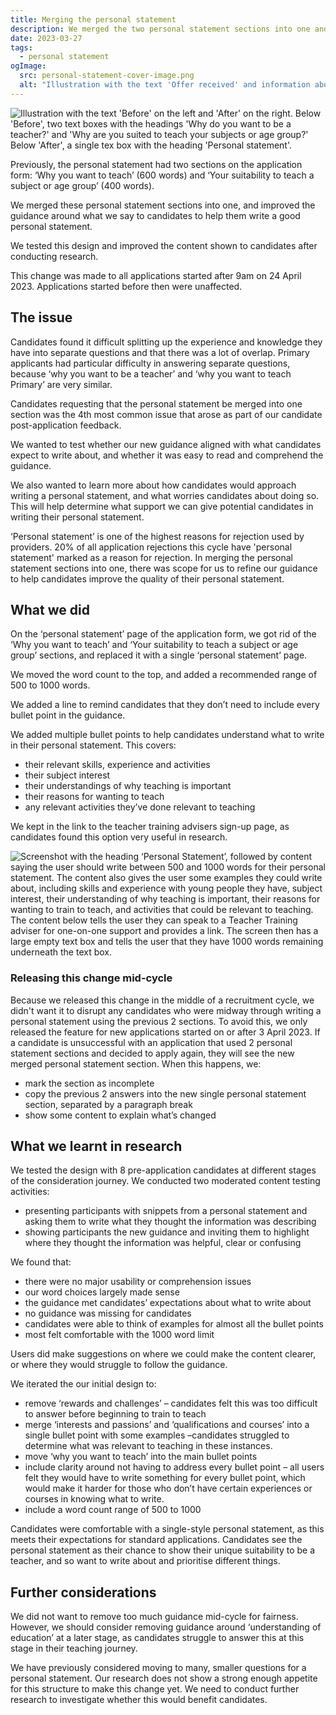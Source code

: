 ```yaml
---
title: Merging the personal statement
description: We merged the two personal statement sections into one and improved the guidance around what we say to candidates to help them write a good personal statement
date: 2023-03-27
tags:
  - personal statement
ogImage:
  src: personal-statement-cover-image.png
  alt: "Illustration with the text 'Offer received' and information about doing an 8 week subject knowledge enhancement course in physics"
---
```


![Illustration with the text 'Before' on the left and 'After' on the right. Below 'Before', two text boxes with the headings 'Why do you want to be a teacher?' and 'Why are you suited to teach your subjects or age group?' Below 'After', a single tex box with the heading 'Personal statement'.](personal-statement-cover-image.png)

Previously, the personal statement had two sections on the application form: ‘Why you want to teach’ (600 words) and ‘Your suitability to teach a subject or age group’ (400 words).

We merged these personal statement sections into one, and improved the guidance around what we say to candidates to help them write a good personal statement.

We tested this design and improved the content shown to candidates after conducting research.

This change was made to all applications started after 9am on 24 April 2023. Applications started before then were unaffected.

## The issue

Candidates found it difficult splitting up the experience and knowledge they have into separate questions and that there was a lot of overlap. Primary applicants had particular difficulty in answering separate questions, because ‘why you want to be a teacher’ and ‘why you want to teach Primary’ are very similar.

Candidates requesting that the personal statement be merged into one section was the 4th most common issue that arose as part of our candidate post-application feedback.

We wanted to test whether our new guidance aligned with what candidates expect to write about, and whether it was easy to read and comprehend the guidance.

We also wanted to learn more about how candidates would approach writing a personal statement, and what worries candidates about doing so. This will help determine what support we can give potential candidates in writing their personal statement.

‘Personal statement’ is one of the highest reasons for rejection used by providers. 20% of all application rejections this cycle have 'personal statement' marked as a reason for rejection. In merging the personal statement sections into one, there was scope for us to refine our guidance to help candidates improve the quality of their personal statement.

## What we did

On the ‘personal statement’ page of the application form, we got rid of the ‘Why you want to teach’ and ‘Your suitability to teach a subject or age group’ sections, and replaced it with a single ‘personal statement’ page.

We moved the word count to the top, and added a recommended range of 500 to 1000 words.

We added a line to remind candidates that they don’t need to include every bullet point in the guidance.

We added multiple bullet points to help candidates understand what to write in their personal statement. This covers:

- their relevant skills, experience and activities
- their subject interest
- their understandings of why teaching is important
- their reasons for wanting to teach
- any relevant activities they’ve done relevant to teaching

We kept in the link to the teacher training advisers sign-up page, as candidates found this option very useful in research.

![Screenshot with the heading ‘Personal Statement’, followed by content saying the user should write between 500 and 1000 words for their personal statement. The content also gives the user some examples they could write about, including skills and experience with young people they have, subject interest, their understanding of why teaching is important, their reasons for wanting to train to teach, and activities that could be relevant to teaching. The content below tells the user they can speak to a Teacher Training adviser for one-on-one support and provides a link. The screen then has a large empty text box and tells the user that they have 1000 words remaining underneath the text box.](merged-personal-statement.png)

### Releasing this change mid-cycle

Because we released this change in the middle of a recruitment cycle, we didn't want it to disrupt any candidates who were midway through writing a personal statement using the previous 2 sections.
To avoid this, we only released the feature for new applications started on or after 3 April 2023.
If a candidate is unsuccessful with an application that used 2 personal statement sections and decided to apply again, they will see the new merged personal statement section. When this happens, we:

- mark the section as incomplete
- copy the previous 2 answers into the new single personal statement section, separated by a paragraph break
- show some content to explain what’s changed

## What we learnt in research

We tested the design with 8 pre-application candidates at different stages of the consideration journey. We conducted two moderated content testing activities:

- presenting participants with snippets from a personal statement and asking them to write what they thought the information was describing
- showing participants the new guidance and inviting them to highlight where they thought the information was helpful, clear or confusing

We found that:

- there were no major usability or comprehension issues
- our word choices largely made sense
- the guidance met candidates’ expectations about what to write about
- no guidance was missing for candidates
- candidates were able to think of examples for almost all the bullet points
- most felt comfortable with the 1000 word limit

Users did make suggestions on where we could make the content clearer, or where they would struggle to follow the guidance.

We iterated the our initial design to:

- remove ‘rewards and challenges’ – candidates felt this was too difficult to answer before beginning to train to teach
- merge ‘interests and passions’ and ‘qualifications and courses’ into a single bullet point with some examples –candidates struggled to determine what was relevant to teaching in these instances.
- move ‘why you want to teach’ into the main bullet points
- include clarity around not having to address every bullet point – all users felt they would have to write something for every bullet point, which would make it harder for those who don’t have certain experiences or courses in knowing what to write.
- include a word count range of 500 to 1000

Candidates were comfortable with a single-style personal statement, as this meets their expectations for standard applications. Candidates see the personal statement as their chance to show their unique suitability to be a teacher, and so want to write about and prioritise different things.

## Further considerations

We did not want to remove too much guidance mid-cycle for fairness. However, we should consider removing guidance around ‘understanding of education’ at a later stage, as candidates struggle to answer this at this stage in their teaching journey.

We have previously considered moving to many, smaller questions for a personal statement. Our research does not show a strong enough appetite for this structure to make this change yet. We need to conduct further research to investigate whether this would benefit candidates.
